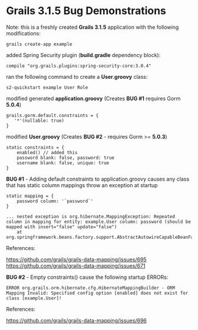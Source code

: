 # Grails 3.1.5 Bug Demonstrations

Note: this is a freshly created **Grails 3.1.5** application with the following modifications:

	grails create-app example

added Spring Security plugin (**build.gradle** dependency block):

	compile "org.grails.plugins:spring-security-core:3.0.4" 

ran the following command to create a **User.groovy** class:

	s2-quickstart example User Role

modified generated **application.groovy** (Creates **BUG #1** requires Gorm **5.0.4**)

	grails.gorm.default.constraints = { 
 	   '*'(nullable: true) 
	} 

modified **User.groovy** (Creates **BUG #2** - requires Gorm >= **5.0.3**) 

	static constraints = {
		enabled() // added this
		password blank: false, password: true
		username blank: false, unique: true
	}


**BUG #1** - Adding default constraints to application.groovy causes any class that has static column mappings throw an exception at startup

	static mapping = {
		password column: '`password`'
	}

	... nested exception is org.hibernate.MappingException: Repeated column in mapping for entity: example.User column: password (should be mapped with insert="false" update="false")
		at org.springframework.beans.factory.support.AbstractAutowireCapableBeanFactory.doCreateBean(AbstractAutowireCapableBeanFactory.java:553)

References:

https://github.com/grails/grails-data-mapping/issues/695
https://github.com/grails/grails-data-mapping/issues/671




**BUG #2** - Empty constraints() cause the following startup ERRORs:

	ERROR org.grails.orm.hibernate.cfg.HibernateMappingBuilder - ORM Mapping Invalid: Specified config option [enabled] does not exist for class [example.User]!

References:

https://github.com/grails/grails-data-mapping/issues/696


